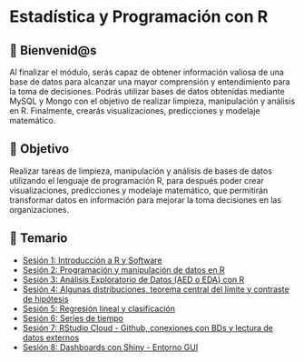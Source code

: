 # Estadística y Programación con R

## :wave: Bienvenid@s

Al finalizar el módulo, serás capaz de obtener información valiosa de una base de datos para alcanzar una mayor comprensión y entendimiento para la toma de decisiones. Podrás utilizar bases de datos obtenidas mediante MySQL y Mongo con el objetivo de realizar limpieza, manipulación y análisis en R. Finalmente, crearás visualizaciones, predicciones y modelaje matemático.

## :dart: Objetivo

Realizar tareas de limpieza, manipulación y análisis de bases de datos utilizando el lenguaje de programación R, para después poder crear visualizaciones, predicciones y modelaje matemático, que permitirán transformar datos en información para mejorar la toma decisiones en las organizaciones. 

## :bookmark_tabs: Temario 
 
 - [Sesión 1: Introducción a R y Software ](Sesion-01/Readme.md) 
 - [Sesión 2: Programación y manipulación de datos en R ](Sesion-02/Readme.md) 
 - [Sesión 3: Análisis Exploratorio de Datos (AED o EDA) con R](Sesion-03/Readme.md)
 - [Sesión 4: Algunas distribuciones, teorema central del límite y contraste de hipótesis](Sesion-04/Readme.md) 
 - [Sesión 5: Regresión lineal y clasificación](Sesion-05/Readme.md) 
 - [Sesión 6: Series de tiempo](Sesion-06/Readme.md)
 - [Sesión 7: RStudio Cloud - Github, conexiones con BDs y lectura de datos externos](Sesion-07/Readme.md) 
 - [Sesión 8: Dashboards con Shiny - Entorno GUI](Sesion-08/Readme.md)


 
